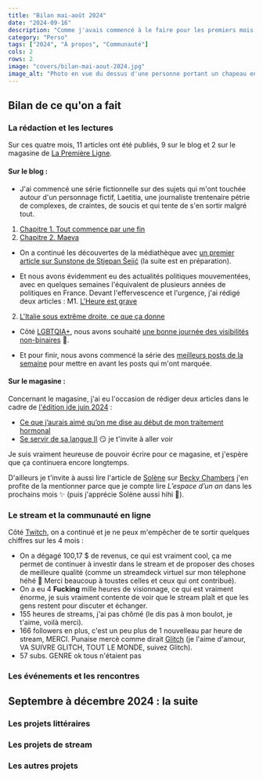 ```yaml
---
title: "Bilan mai-août 2024"
date: "2024-09-16"
description: "Comme j'avais commencé à le faire pour les premiers mois de l'année, je vais faire un bilan de ce que j'ai fait de mai à août 2024."
category: "Perso"
tags: ["2024", "À propos", "Communauté"]
cols: 2
rows: 2
image: "covers/bilan-mai-aout-2024.jpg"
image_alt: "Photo en vue du dessus d'une personne portant un chapeau en paille au bord d'une piscine les jambes nues et les pieds dans l'eau."
---
```


## Bilan de ce qu'on a fait

### La rédaction et les lectures

Sur ces quatre mois, 11 articles ont été publiés, 9 sur le blog et 2 sur le magasine de [La Première Ligne](https://lapremiereligne.fr/).

#### Sur le blog&nbsp;:

- J'ai commencé une série fictionnelle sur des sujets qui m'ont touchée autour d'un personnage fictif, Laetitia, une journaliste trentenaire pétrie de complexes, de craintes, de soucis et qui tente de s'en sortir malgré tout.
1. [Chapitre 1. Tout commence par une fin](/posts/chapitre-1-tout-commence-par-une-fin)
2. [Chapitre 2. Maeva](/posts/chapitre-2-maeva)

- On a continué les découvertes de la médiathèque avec [un premier article sur Sunstone de Stjepan Šejić](/posts/sunstone-lintegrale-tome-1) (la suite est en préparation).

- Et nous avons évidemment eu des actualités politiques mouvementées, avec en quelques semaines l'équivalent de plusieurs années de politiques en France. Devant l'effervescence et l'urgence, j'ai rédigé deux articles&nbsp;:
M1. [L'Heure est grave](/posts/lheure-est-grave)
2. [L'Italie sous extrême droite, ce que ça donne](/posts/litalie-sous-extreme-droite-ce-que-ca-donne)

- Côté [LGBTQIA+](/tags/lgbtqia), nous avons souhaité [une bonne journée des visibilités non-binaires](/posts/bonne-journee-des-visibilites-non-binaires-2024) 💖.

- Et pour finir, nous avons commencé la série des [meilleurs posts de la semaine](/categories/les-posts-de-la-semaine) pour mettre en avant les posts qui m'ont marquée.

#### Sur le magasine&nbsp;:

Concernant le magasine, j'ai eu l'occasion de rédiger deux articles dans le cadre de [l'édition jde juin 2024](https://lapremiereligne.fr/editions/juin-2024)&nbsp;:

- [Ce que j’aurais aimé qu’on me dise au début de mon traitement hormonal](https://lapremiereligne.fr/articles/ce-que-jaurais-aime-quon-me-dise-au-debut-de-mon-traitement-hormonal)
- [Se servir de sa langue II](https://lapremiereligne.fr/articles/se-servir-de-sa-langue-ii) 😏 je t'invite à aller voir

Je suis vraiment heureuse de pouvoir écrire pour ce magasine, et j'espère que ça continuera encore longtemps.

D'ailleurs je t'invite à aussi lire l'article de [Solène](https://lapremiereligne.fr/auteur%C2%B7rice%C2%B7x%C2%B7s/solene-garda-krebs) sur [Becky Chambers](https://lapremiereligne.fr/articles/becky-chambers-ou-des-recits-de-science-fiction-reconfortants) j'en profite de la mentionner parce que je compte lire _L’espace d’un an_ dans les prochains mois ✨ (puis j'apprécie Solène aussi hihi 🤭).

### Le stream et la communauté en ligne

Côté [Twitch](https://www.twitch.tv/thea_cake), on a continué et je ne peux m'empêcher de te sortir quelques chiffres sur les 4 mois&nbsp;:

- On a dégagé 100,17&nbsp;$ de revenus, ce qui est vraiment cool, ça me permet de continuer à investir dans le stream et de proposer des choses de meilleure qualité (comme un streamdeck virtuel sur mon télephone héhé 🥰 Merci beaucoup à toustes celles et ceux qui ont contribué).
- On a eu 4 **Fucking** mille heures de visionnage, ce qui est vraiment énorme, je suis vraiment contente de voir que le stream plaît et que les gens restent pour discuter et échanger.
- 155 heures de streams, j'ai pas chômé (le dis pas à mon boulot, je t'aime, voilà merci).
- 166 followers en plus, c'est un peu plus de 1 nouvelleau par heure de stream, MERCI. Punaise mercè comme dirait [Glitch](https://x.com/GlitteryGlitch_) (je l'aime d'amour, VA SUIVRE GLITCH, TOUT LE MONDE, suivez Glitch).
- 57 subs. GENRE ok tous n'étaient pas 

### Les événements et les rencontres

## Septembre à décembre 2024 : la suite

### Les projets littéraires

### Les projets de stream

### Les autres projets





